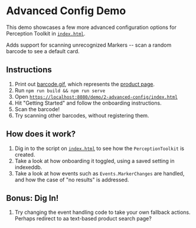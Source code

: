 # Advanced Config Demo

This demo showcases a few more advanced configuration options for Perception Toolkit in [`index.html`](./index.html).

Adds support for scanning unrecognized Markers -- scan a random barcode to see a default card.

## Instructions

1. Print out [barcode.gif](./products/barcode.gif), which represents the [product page](./products/product.html).
2. Run `npm run build && npm run serve`
3. Open [`https://localhost:8080/demo/2-advanced-config/index.html`](https://localhost:8080/demo/2-advanced-config/index.html)
4. Hit "Getting Started" and follow the onboarding instructions.
5. Scan the barcode!
6. Try scanning other barcodes, without registering them.

## How does it work?

1. Dig in to the script on [`index.html`](./index.html) to see how the `PerceptionToolkit` is created.
2. Take a look at how onboarding it toggled, using a saved setting in indexeddb.
3. Take a look at how events such as `Events.MarkerChanges` are handled, and how the case of "no results" is addressed.

## Bonus: Dig In!

1. Try changing the event handling code to take your own fallback actions.  Perhaps redirect to aa text-based product search page?
